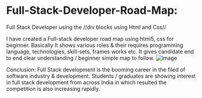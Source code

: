 # Full-Stack-Developer-Road-Map:
Full Stack Developer using the //div blocks using Html and Css//

I have created a Full-stack developer road map using html5, css for beginner. Basically It shows various roles & their requires programming language, technologies, skill-sets, frames works etc. It gives candidate end to end clear understanding / beginner simple map to follow.
![image](https://user-images.githubusercontent.com/126344231/228320281-007cb645-4d53-4ccd-b3ac-94b93f804fbc.png)

Conclusion:
Full Stack development is the booming career in the filed of software industry & development. Students / graduates are showing interest in full stack development from across India in which resulted the competition is also increasing rapidly.
